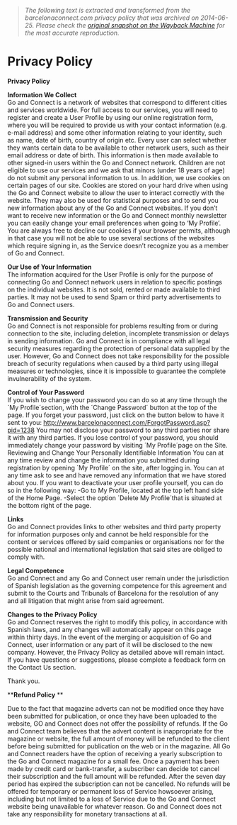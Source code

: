 > *The following text is extracted and transformed from the barcelonaconnect.com privacy policy that was archived on 2014-06-25. Please check the [original snapshot on the Wayback Machine](https://web.archive.org/web/20140625080108id_/http%3A//www.barcelonaconnect.com/privacy) for the most accurate reproduction.*

# Privacy Policy

****Privacy Policy****

**Information We Collect**  
Go and Connect is a network of websites that correspond to different cities and services worldwide. For full access to our services, you will need to register and create a User Profile by using our online registration form, where you will be required to provide us with your contact information (e.g. e-mail address) and some other information relating to your identity, such as name, date of birth, country of origin etc. Every user can select whether they wants certain data to be available to other network users, such as their email address or date of birth. This information is then made available to other signed-in users within the Go and Connect network. Children are not eligible to use our services and we ask that minors (under 18 years of age) do not submit any personal information to us. In addition, we use cookies on certain pages of our site. Cookies are stored on your hard drive when using the Go and Connect website to allow the user to interact correctly with the website. They may also be used for statistical purposes and to send you new information about any of the Go and Connect websites. If you don’t want to receive new information or the Go and Connect monthly newsletter you can easily change your email preferences when going to ‘My Profile’. You are always free to decline our cookies if your browser permits, although in that case you will not be able to use several sections of the websites which require signing in, as the Service doesn’t recognize you as a member of Go and Connect. 

**Our Use of Your Information**  
The information acquired for the User Profile is only for the purpose of connecting Go and Connect network users in relation to specific postings on the individual websites. It is not sold, rented or made available to third parties. It may not be used to send Spam or third party advertisements to Go and Connect users. 

**Transmission and Security**  
Go and Connect is not responsible for problems resulting from or during connection to the site, including deletion, incomplete transmission or delays in sending information. Go and Connect is in compliance with all legal security measures regarding the protection of personal data supplied by the user. However, Go and Connect does not take responsibility for the possible breach of security regulations when caused by a third party using illegal measures or technologies, since it is impossible to guarantee the complete invulnerability of the system. 

**Control of Your Password**  
If you wish to change your password you can do so at any time through the ´My Profile´section, with the ´Change Password´ button at the top of the page. If you forget your password, just click on the button below to have it sent to you: http://www.barcelonaconnect.com/ForgotPassword.asp?pid=1238 You may not disclose your password to any third parties nor share it with any third parties. If you lose control of your password, you should immediately change your password by visiting ´My Profile´page on the Site. Reviewing and Change Your Personally Identifiable Information You can at any time review and change the information you submitted during registration by opening ´My Profile´ on the site, after logging in. You can at any time ask to see and have removed any information that we have stored about you. If you want to deactivate your user profile yourself, you can do so in the following way: -Go to My Profile, located at the top left hand side of the Home Page. -Select the option ´Delete My Profile´that is situated at the bottom right of the page. 

**Links**  
Go and Connect provides links to other websites and third party property for information purposes only and cannot be held responsible for the content or services offered by said companies or organisations nor for the possible national and international legislation that said sites are obliged to comply with. 

**Legal Competence**  
Go and Connect and any Go and Connect user remain under the jurisdiction of Spanish legislation as the governing competence for this agreement and submit to the Courts and Tribunals of Barcelona for the resolution of any and all litigation that might arise from said agreement. 

**Changes to the Privacy Policy**  
Go and Connect reserves the right to modify this policy, in accordance with Spanish laws, and any changes will automatically appear on this page within thirty days. In the event of the merging or acquisition of Go and Connect, user information or any part of it will be disclosed to the new company. However, the Privacy Policy as detailed above will remain intact. If you have questions or suggestions, please complete a feedback form on the Contact Us section. 

Thank you. 

****Refund Policy** **

Due to the fact that magazine adverts can not be modified once they have been submitted for publication, or once they have been uploaded to the website, GO and Connect does not offer the possibility of refunds. If the Go and Connect team believes that the advert content is inappropriate for the magazine or website, the full amount of money will be refunded to the client before being submitted for publication on the web or in the magazine. All Go and Connect readers have the option of receiving a yearly subscription to the Go and Connect magazine for a small fee. Once a payment has been made by credit card or bank-transfer, a subscriber can decide tot cancel their subscription and the full amount will be refunded. After the seven day period has expired the subscription can not be cancelled. No refunds will be offered for temporary or permanent loss of Service howsoever arising, including but not limited to a loss of Service due to the Go and Connect website being unavailable for whatever reason. Go and Connect does not take any responsibility for monetary transactions at all. 
